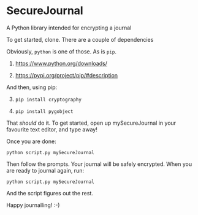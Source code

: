 # SecureJournal
A Python library intended for encrypting a journal

To get started, clone. There are a couple of dependencies

Obviously, `python` is one of those. As is `pip`.

1) https://www.python.org/downloads/

2) https://pypi.org/project/pip/#description

And then, using pip:

3) `pip install cryptography`

4) `pip install pygobject`

That _should_ do it. 
To get started, open up mySecureJournal in your favourite text editor, and type away!

Once you are done:

`python script.py mySecureJournal`

Then follow the prompts. Your journal will be safely encrypted. When you are ready to journal again, run:

`python script.py mySecureJournal`

And the script figures out the rest.

Happy journalling! :-)
